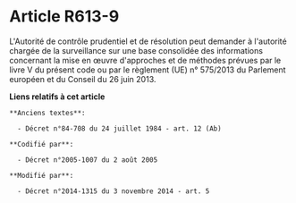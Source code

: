 # Article R613-9

L'Autorité de contrôle prudentiel et de résolution peut demander à l'autorité chargée de la surveillance sur une base
consolidée des informations concernant la mise en œuvre d'approches et de méthodes prévues par le livre V du présent code ou
par le règlement (UE) n° 575/2013 du Parlement européen et du Conseil du 26 juin 2013.

**Liens relatifs à cet article**

	**Anciens textes**:

	  - Décret n°84-708 du 24 juillet 1984 - art. 12 (Ab)

	**Codifié par**:

	  - Décret n°2005-1007 du 2 août 2005

	**Modifié par**:

	  - Décret n°2014-1315 du 3 novembre 2014 - art. 5
